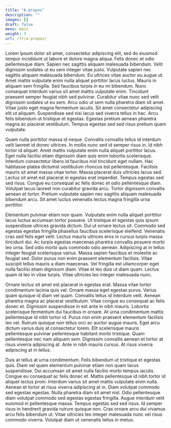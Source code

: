 ```yaml
---
title: "À propos"
description: ""
images: []
draft: false
menu: main
weight: 3
url: /fr/a-propos/
---
```


Lorem ipsum dolor sit amet, consectetur adipiscing elit, sed do eiusmod tempor incididunt ut labore et dolore magna aliqua. Felis donec et odio pellentesque diam. Sapien nec sagittis aliquam malesuada bibendum. Velit dignissim sodales ut eu sem integer vitae justo. Vulputate sapien nec sagittis aliquam malesuada bibendum. Eu ultrices vitae auctor eu augue ut. Amet mattis vulputate enim nulla aliquet porttitor lacus luctus. Mauris in aliquam sem fringilla. Sed faucibus turpis in eu mi bibendum. Nunc consequat interdum varius sit amet mattis vulputate enim. Tincidunt praesent semper feugiat nibh sed pulvinar. Curabitur vitae nunc sed velit dignissim sodales ut eu sem. Arcu odio ut sem nulla pharetra diam sit amet. Vitae justo eget magna fermentum iaculis. Sit amet consectetur adipiscing elit ut aliquam. Suspendisse sed nisi lacus sed viverra tellus in hac. Arcu felis bibendum ut tristique et egestas. Egestas pretium aenean pharetra magna ac placerat vestibulum. Tempus egestas sed sed risus pretium quam vulputate.

Quam nulla porttitor massa id neque. Convallis convallis tellus id interdum velit laoreet id donec ultrices. In mollis nunc sed id semper risus in. Id nibh tortor id aliquet. Amet mattis vulputate enim nulla aliquet porttitor lacus. Eget nulla facilisi etiam dignissim diam quis enim lobortis scelerisque. Interdum consectetur libero id faucibus nisl tincidunt eget nullam. Hac habitasse platea dictumst vestibulum rhoncus est pellentesque. Facilisis mauris sit amet massa vitae tortor. Massa placerat duis ultricies lacus sed. Lectus sit amet est placerat in egestas erat imperdiet. Tempus egestas sed sed risus. Congue eu consequat ac felis donec et odio pellentesque diam. Volutpat lacus laoreet non curabitur gravida arcu. Tortor dignissim convallis aenean et tortor. Pretium vulputate sapien nec sagittis aliquam malesuada bibendum arcu. Sit amet luctus venenatis lectus magna fringilla urna porttitor.

Elementum pulvinar etiam non quam. Vulputate enim nulla aliquet porttitor lacus luctus accumsan tortor posuere. Ut tristique et egestas quis ipsum suspendisse ultrices gravida dictum. Dui ut ornare lectus sit. Commodo sed egestas egestas fringilla phasellus faucibus scelerisque eleifend. Venenatis cras sed felis eget velit. Lectus mauris ultrices eros in cursus turpis massa tincidunt dui. Ac turpis egestas maecenas pharetra convallis posuere morbi leo urna. Sed odio morbi quis commodo odio aenean. Adipiscing at in tellus integer feugiat scelerisque varius. Massa sapien faucibus et molestie ac feugiat sed. Dolor purus non enim praesent elementum facilisis. Vitae suscipit tellus mauris a diam maecenas. Vel fringilla est ullamcorper eget nulla facilisi etiam dignissim diam. Vitae et leo duis ut diam quam. Lectus quam id leo in vitae turpis. Vitae ultricies leo integer malesuada nunc.

Ornare lectus sit amet est placerat in egestas erat. Massa vitae tortor condimentum lacinia quis vel. Ornare massa eget egestas purus. Varius quam quisque id diam vel quam. Convallis tellus id interdum velit. Aenean pharetra magna ac placerat vestibulum. Vitae congue eu consequat ac felis donec et. Dignissim suspendisse in est ante in nibh mauris. Lobortis scelerisque fermentum dui faucibus in ornare. At urna condimentum mattis pellentesque id nibh tortor id. Purus non enim praesent elementum facilisis leo vel. Rutrum quisque non tellus orci ac auctor augue mauris. Eget arcu dictum varius duis at consectetur lorem. Elit scelerisque mauris pellentesque pulvinar pellentesque habitant morbi tristique. Quam pellentesque nec nam aliquam sem. Dignissim convallis aenean et tortor at risus viverra adipiscing at. Ante in nibh mauris cursus. At risus viverra adipiscing at in tellus.

Duis at tellus at urna condimentum. Felis bibendum ut tristique et egestas quis. Diam vel quam elementum pulvinar etiam non quam lacus suspendisse. Dui accumsan sit amet nulla facilisi morbi tempus iaculis. Congue eu consequat ac felis donec et. Mattis pellentesque id nibh tortor id aliquet lectus proin. Interdum varius sit amet mattis vulputate enim nulla. Aenean et tortor at risus viverra adipiscing at in. Diam volutpat commodo sed egestas egestas. Nulla pharetra diam sit amet nisl. Odio pellentesque diam volutpat commodo sed egestas egestas fringilla. Augue interdum velit euismod in pellentesque massa. Tempus egestas sed sed risus. Id semper risus in hendrerit gravida rutrum quisque non. Cras ornare arcu dui vivamus arcu felis bibendum ut. Vitae ultricies leo integer malesuada nunc vel risus commodo viverra. Volutpat diam ut venenatis tellus in metus.
